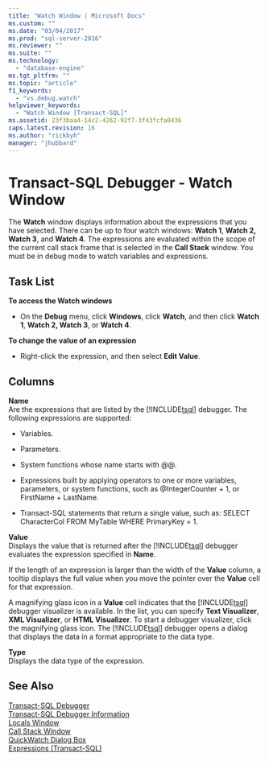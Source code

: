 ```yaml
---
title: "Watch Window | Microsoft Docs"
ms.custom: ""
ms.date: "03/04/2017"
ms.prod: "sql-server-2016"
ms.reviewer: ""
ms.suite: ""
ms.technology: 
  - "database-engine"
ms.tgt_pltfrm: ""
ms.topic: "article"
f1_keywords: 
  - "vs.debug.watch"
helpviewer_keywords: 
  - "Watch Window [Transact-SQL]"
ms.assetid: 23f3baa4-14c2-4262-92f7-3f43fcfa0436
caps.latest.revision: 16
ms.author: "rickbyh"
manager: "jhubbard"
---
```

# Transact-SQL Debugger - Watch Window
  The **Watch** window displays information about the expressions that you have selected. There can be up to four watch windows: **Watch 1**, **Watch 2, Watch 3**, and **Watch 4**. The expressions are evaluated within the scope of the current call stack frame that is selected in the **Call Stack** window. You must be in debug mode to watch variables and expressions.  
  
## Task List  
 **To access the Watch windows**  
  
-   On the **Debug** menu, click **Windows**, click **Watch**, and then click **Watch 1**, **Watch 2, Watch 3**, or **Watch 4**.  
  
 **To change the value of an expression**  
  
-   Right-click the expression, and then select **Edit Value**.  
  
## Columns  
 **Name**  
 Are the expressions that are listed by the [!INCLUDE[tsql](../../advanced-analytics/r-services/includes/tsql-md.md)] debugger. The following expressions are supported:  
  
-   Variables.  
  
-   Parameters.  
  
-   System functions whose name starts with @@.  
  
-   Expressions built by applying operators to one or more variables, parameters, or system functions, such as @IntegerCounter + 1, or FirstName + LastName.  
  
-   Transact-SQL statements that return a single value, such as: SELECT CharacterCol FROM MyTable WHERE PrimaryKey = 1.  
  
 **Value**  
 Displays the value that is returned after the [!INCLUDE[tsql](../../advanced-analytics/r-services/includes/tsql-md.md)] debugger evaluates the expression specified in **Name**.  
  
 If the length of an expression is larger than the width of the **Value** column, a tooltip displays the full value when you move the pointer over the **Value** cell for that expression.  
  
 A magnifying glass icon in a **Value** cell indicates that the [!INCLUDE[tsql](../../advanced-analytics/r-services/includes/tsql-md.md)] debugger visualizer is available. In the list, you can specify **Text Visualizer**, **XML Visualizer**, or **HTML Visualizer**. To start a debugger visualizer, click the magnifying glass icon. The [!INCLUDE[tsql](../../advanced-analytics/r-services/includes/tsql-md.md)] debugger opens a dialog that displays the data in a format appropriate to the data type.  
  
 **Type**  
 Displays the data type of the expression.  
  
## See Also  
 [Transact-SQL Debugger](../../relational-databases/scripting/transact-sql-debugger.md)   
 [Transact-SQL Debugger Information](../../relational-databases/scripting/transact-sql-debugger-information.md)   
 [Locals Window](../../relational-databases/scripting/transact-sql-debugger-locals-window.md)   
 [Call Stack Window](../../relational-databases/scripting/transact-sql-debugger-call-stack-window.md)   
 [QuickWatch Dialog Box](../../relational-databases/scripting/transact-sql-debugger-quickwatch-dialog-box.md)   
 [Expressions &#40;Transact-SQL&#41;](../../t-sql/language-elements/expressions-transact-sql.md)  
  
  